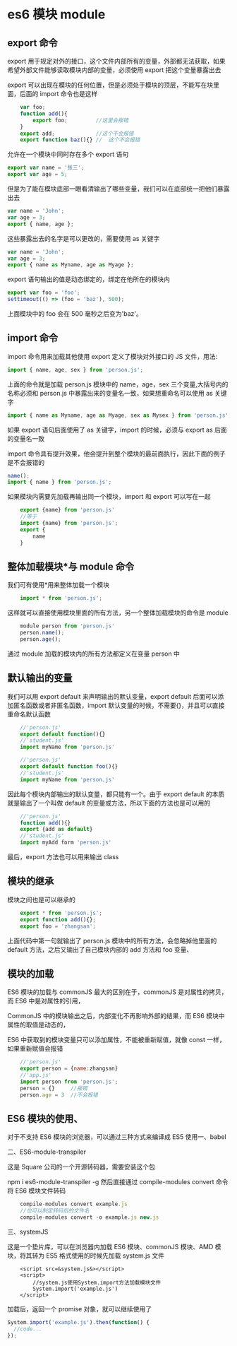 # es6 模块 module

## export 命令

export 用于规定对外的接口，这个文件内部所有的变量，外部都无法获取，如果希望外部文件能够读取模块内部的变量，必须使用 export 把这个变量暴露出去

export 可以出现在模块的任何位置，但是必须处于模块的顶层，不能写在块里面，后面的 import 命令也是这样

```js
    var foo;
    function add(){
        export foo;         //这里会报错
    }
    export add;             //这个不会报错
    export function baz(){} //  这个不会报错
```

允许在一个模块中同时存在多个 export 语句

```js
export var name = '张三';
export var age = 5;
```

但是为了能在模块底部一眼看清输出了哪些变量，我们可以在底部统一把他们暴露出去

```js
var name = 'John';
var age = 3;
export { name, age };
```

这些暴露出去的名字是可以更改的，需要使用 as 关键字

```js
var name = 'John';
var age = 3;
export { name as Myname, age as Myage };
```

export 语句输出的值是动态绑定的，绑定在他所在的模块内

```js
export var foo = 'foo';
settimeout(() => (foo = 'baz'), 500);
```

上面模块中的 foo 会在 500 毫秒之后变为'baz'。

## import 命令

import 命令用来加载其他使用 export 定义了模块对外接口的 JS 文件，用法:

```js
import { name, age, sex } from 'person.js';
```

上面的命令就是加载 person.js 模块中的 name，age，sex 三个变量,大括号内的名称必须和 person.js 中暴露出来的变量名一致，如果想重命名可以使用 as 关键字

```js
import { name as Myname, age as Myage, sex as Mysex } from 'person.js';
```

如果 export 语句后面使用了 as 关键字，import 的时候，必须与 export as 后面的变量名一致

import 命令具有提升效果，他会提升到整个模块的最前面执行，因此下面的例子是不会报错的

```js
name();
import { name } from 'person.js';
```

如果模块内需要先加载再输出同一个模块，import 和 export 可以写在一起

```js
    export {name} from 'person.js'
    //等于
    import {name} from 'person.js';
    export {
        name
    }
```

## 整体加载模块\*与 module 命令

我们可有使用\*用来整体加载一个模块

```js
    import * from 'person.js';
```

这样就可以直接使用模块里面的所有方法，另一个整体加载模块的命令是 module

```js
    module person from 'person.js'
    person.name();
    person.age();
```

通过 module 加载的模块内的所有方法都定义在变量 person 中

## 默认输出的变量

我们可以用 export default 来声明输出的默认变量，export default 后面可以添加匿名函数或者非匿名函数，import 默认变量的时候，不需要{}，并且可以直接重命名默认函数

```js
    //'person.js'
    export default function(){}
    //'student.js'
    import myName from 'person.js'

    //'person.js'
    export default function foo(){}
    //'student.js'
    import myName from 'person.js'
```

因此每个模块内部输出的默认变量，都只能有一个。由于 export default 的本质就是输出了一个叫做 default 的变量或方法，所以下面的方法也是可以用的

```js
    //'person.js'
    function add(){}
    export {add as default}
    //'student.js'
    import myAdd form 'person.js'
```

最后，export 方法也可以用来输出 class

## 模块的继承

模块之间也是可以继承的

```js
    export * from 'person.js';
    export function add(){};
    export foo = 'zhangsan';
```

上面代码中第一句就输出了 person.js 模块中的所有方法，会忽略掉他里面的 default 方法，之后又输出了自己模块内部的 add 方法和 foo 变量、

## 模块的加载

ES6 模块的加载与 commonJS 最大的区别在于，commonJS 是对属性的拷贝，而 ES6 中是对属性的引用，

CommonJS 中的模块输出之后，内部变化不再影响外部的结果，而 ES6 模块中属性的取值是动态的，

ES6 中获取到的模块变量只可以添加属性，不能被重新赋值，就像 const 一样，如果重新赋值会报错

```js
    //'person.js'
    export person = {name:zhangsan}
    //'app.js'
    import person from 'person.js';
    person = {}     //报错
    person.age = 3  //不会报错
```

## ES6 模块的使用、

对于不支持 ES6 模块的浏览器，可以通过三种方式来编译成 ES5 使用一、babel

二、ES6-module-transpiler

这是 Square 公司的一个开源转码器，需要安装这个包

npm i es6-module-transpiler -g
然后直接通过 compile-modules convert 命令将 ES6 模块文件转码

```js
    compile-modules convert example.js
    //也可以制定转码后的文件名
    compile-modules convert -o example.js new.js
```

三、systemJS

这是一个垫片库，可以在浏览器内加载 ES6 模块、commonJS 模块、AMD 模块，将其转为 ES5 格式使用的时候先加载 system.js 文件

```
    <script src=&system.js&></script>
    <script>
        //system.js使用System.import方法加载模块文件
        System.import('example.js')
    </script>
```

加载后，返回一个 promise 对象，就可以继续使用了

```js
System.import('example.js').then(function() {
  //code...
});
```
